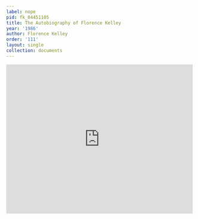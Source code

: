```yaml
---
label: nope
pid: fk_04451105
title: The Autobiography of Florence Kelley
year: '1986'
author: Florence Kelley
order: '111'
layout: single
collection: documents
---
```

<iframe src="https://northwestern.app.box.com/embed/s/2rdv6ebczweu8fe7nne8fzt87wu3vqbd?sortColumn=date&view=list" width="500" height="400" frameborder="0" allowfullscreen webkitallowfullscreen msallowfullscreen></iframe>
